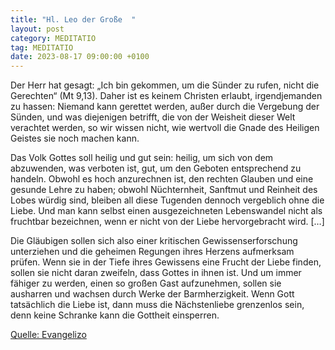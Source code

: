 ```yaml
---
title: "Hl. Leo der Große  "
layout: post
category: MEDITATIO
tag: MEDITATIO
date: 2023-08-17 09:00:00 +0100
---
```

Der Herr hat gesagt: „Ich bin gekommen, um die Sünder zu rufen, nicht die Gerechten“ (Mt 9,13). Daher ist es keinem Christen erlaubt, irgendjemanden zu hassen: Niemand kann gerettet werden, außer durch die Vergebung der Sünden, und was diejenigen betrifft, die von der Weisheit dieser Welt verachtet werden, so wir wissen nicht, wie wertvoll die Gnade des Heiligen Geistes sie noch machen kann.<!--more--> 

Das Volk Gottes soll heilig und gut sein: heilig, um sich von dem abzuwenden, was verboten ist, gut, um den Geboten entsprechend zu handeln. Obwohl es hoch anzurechnen ist, den rechten Glauben und eine gesunde Lehre zu haben; obwohl Nüchternheit, Sanftmut und Reinheit des Lobes würdig sind, bleiben all diese Tugenden dennoch vergeblich ohne die Liebe. Und man kann selbst einen ausgezeichneten Lebenswandel nicht als fruchtbar bezeichnen, wenn er nicht von der Liebe hervorgebracht wird. […]

Die Gläubigen sollen sich also einer kritischen Gewissenserforschung unterziehen und die geheimen Regungen ihres Herzens aufmerksam prüfen. Wenn sie in der Tiefe ihres Gewissens eine Frucht der Liebe finden, sollen sie nicht daran zweifeln, dass Gottes in ihnen ist. Und um immer fähiger zu werden, einen so großen Gast aufzunehmen, sollen sie ausharren und wachsen durch Werke der Barmherzigkeit. Wenn Gott tatsächlich die Liebe ist, dann muss die Nächstenliebe grenzenlos sein, denn keine Schranke kann die Gottheit einsperren. 



[Quelle: Evangelizo](https://evangeliumtagfuertag.org/DE/gospel)